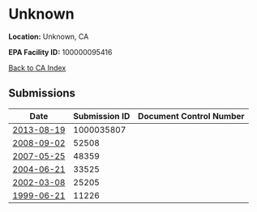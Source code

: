 # Unknown

**Location:** Unknown, CA

**EPA Facility ID:** 100000095416

[Back to CA Index](../../index.md)

## Submissions

| Date | Submission ID | Document Control Number |
|------|--------------|-------------------------|
| [2013-08-19](submissions/1000035807.md) | 1000035807 |  |
| [2008-09-02](submissions/52508.md) | 52508 |  |
| [2007-05-25](submissions/48359.md) | 48359 |  |
| [2004-06-21](submissions/33525.md) | 33525 |  |
| [2002-03-08](submissions/25205.md) | 25205 |  |
| [1999-06-21](submissions/11226.md) | 11226 |  |

